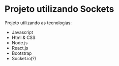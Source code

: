 <h1 <img src="">Projeto utilizando Sockets</h1>
<p>Projeto utilizando as tecnologias:</p>
<ul>
  <li>Javascript</li>
  <li>Html & CSS</li>
  <li>Node.js</li>
  <li>React.js</li>
  <li>Bootstrap</li>
  <li>Socket.io(?)</li>
</ul>
